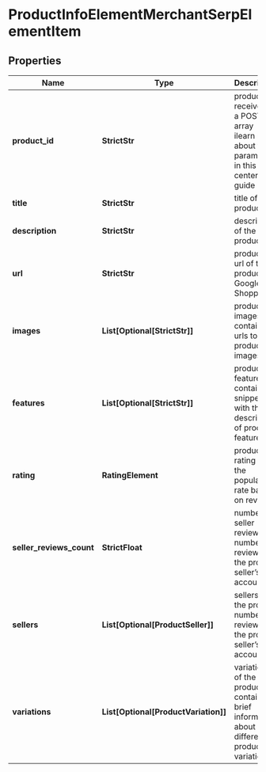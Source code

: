 # ProductInfoElementMerchantSerpElementItem


## Properties

| Name | Type | Description | Notes |
|------------ | ------------- | ------------- | -------------|
**product_id** | **StrictStr** | product_id received in a POST array<br>ilearn more about the parameter in this help center guide |[optional]|
**title** | **StrictStr** | title of the product |[optional]|
**description** | **StrictStr** | description of the product |[optional]|
**url** | **StrictStr** | product url<br>url of the product on Google Shopping |[optional]|
**images** | **List[Optional[StrictStr]]** | product images<br>contains urls to product images |[optional]|
**features** | **List[Optional[StrictStr]]** | product features<br>contains snippets with the description of product features |[optional]|
**rating** | **RatingElement** | product rating <br>the popularity rate based on reviews |[optional]|
**seller_reviews_count** | **StrictFloat** | number of seller reviews<br>number of reviews on the product seller’s account |[optional]|
**sellers** | **List[Optional[ProductSeller]]** | sellers of the product<br>number of reviews on the product seller’s account |[optional]|
**variations** | **List[Optional[ProductVariation]]** | variations of the product<br>contains brief information about different product variations |[optional]|